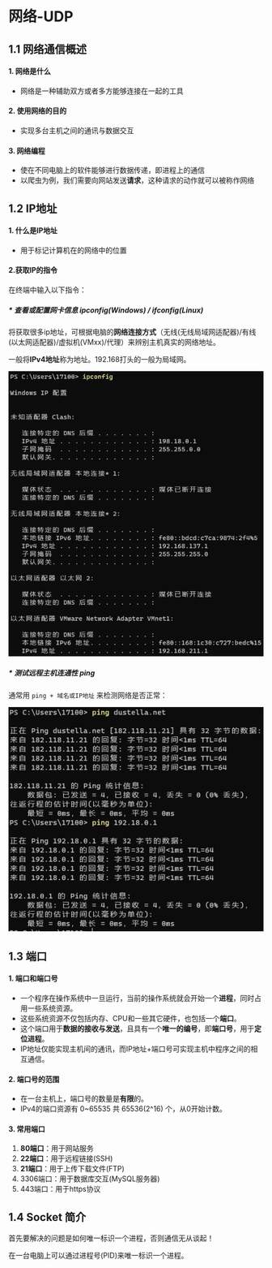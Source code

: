 # 网络-UDP

## 1.1 网络通信概述

#### 1. 网络是什么

* 网络是一种辅助双方或者多方能够连接在一起的工具

#### 2. 使用网络的目的

* 实现多台主机之间的通讯与数据交互

#### 3. 网络编程

* 使在不同电脑上的软件能够进行数据传递，即进程上的通信
* 以爬虫为例，我们需要向网站发送**请求**，这种请求的动作就可以被称作网络

## 1.2 IP地址

#### 1. 什么是IP地址

* 用于标记计算机在的网络中的位置

#### 2.获取IP的指令

在终端中输入以下指令：

##### * 查看或配置网卡信息 ipconfig(Windows) / ifconfig(Linux)

将获取很多ip地址，可根据电脑的**网络连接方式**（无线(无线局域网适配器)/有线(以太网适配器)/虚拟机(VMxx)/代理）来辨别主机真实的网络地址。

一般将**IPv4地址**称为地址。192.168打头的一般为局域网。

![image.png](assets/image.png?t=1653576220397)

##### * 测试远程主机连通性 ping

通常用 ```ping + 域名或IP地址``` 来检测网络是否正常：

![image.png](assets/image2.png)


## 1.3 端口

#### 1. 端口和端口号

* 一个程序在操作系统中一旦运行，当前的操作系统就会开始一个**进程**，同时占用一些系统资源。
* 这些系统资源不仅包括内存、CPU和一些其它硬件，也包括一个**端口**。
* 这个端口用于**数据的接收与发送**，且具有一个**唯一的编号**，即**端口号**，用于**定位进程**。
* IP地址仅能实现主机间的通讯，而IP地址+端口号可实现主机中程序之间的相互通信。

#### 2. 端口号的范围

* 在一台主机上，端口号的数量是**有限**的。
* IPv4的端口资源有 0~65535 共 65536(2^16) 个，从0开始计数。

#### 3. 常用端口

1. **80端口**：用于网站服务
2. **22端口**：用于远程链接(SSH)
3. **21端口**：用于上传下载文件(FTP)
4. 3306端口：用于数据库交互(MySQL服务器)
5. 443端口：用于https协议

## 1.4 Socket 简介

首先要解决的问题是如何唯一标识一个进程，否则通信无从谈起！

在一台电脑上可以通过进程号(PID)来唯一标识一个进程。
